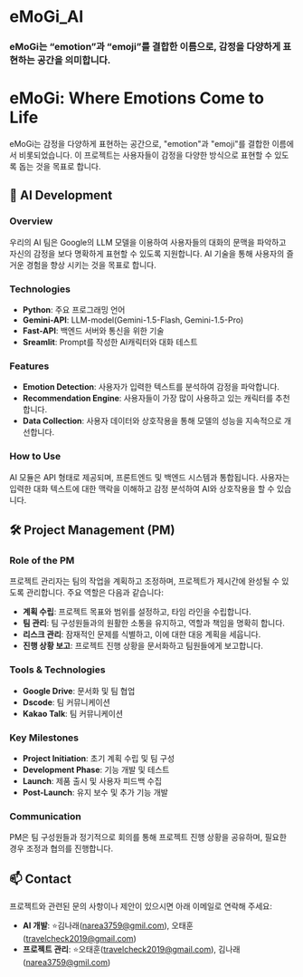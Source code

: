 # eMoGi_AI

### eMoGi는 “emotion”과 “emoji”를 결합한 이름으로, 감정을 다양하게 표현하는 공간을 의미합니다.
# eMoGi: Where Emotions Come to Life

eMoGi는 감정을 다양하게 표현하는 공간으로, "emotion"과 "emoji"를 결합한 이름에서 비롯되었습니다. 이 프로젝트는 사용자들이 감정을 다양한 방식으로 표현할 수 있도록 돕는 것을 목표로 합니다.

## 🧠 AI Development

### Overview

우리의 AI 팀은 Google의 LLM 모델을 이용하여 사용자들의 대화의 문맥을 파악하고 자신의 감정을 보다 명확하게 표현할 수 있도록 지원합니다. 
AI 기술을 통해 사용자의 즐거운 경험을 향상 시키는 것을 목표로 합니다.

### Technologies

- **Python**: 주요 프로그래밍 언어
- **Gemini-API**: LLM-model(Gemini-1.5-Flash, Gemini-1.5-Pro)
- **Fast-API**: 백엔드 서버와 통신을 위한 기술 
- **Sreamlit**: Prompt를 작성한 AI캐릭터와 대화 테스트

### Features

- **Emotion Detection**: 사용자가 입력한 텍스트를 분석하여 감정을 파악합니다.
- **Recommendation Engine**: 사용자들이 가장 많이 사용하고 있는 캐릭터를 추천합니다.
- **Data Collection**: 사용자 데이터와 상호작용을 통해 모델의 성능을 지속적으로 개선합니다.

### How to Use

AI 모듈은 API 형태로 제공되며, 프론트엔드 및 백엔드 시스템과 통합됩니다. 사용자는 입력한 대화 텍스트에 대한 맥락을 이해하고 감정 분석하여 AI와 상호작용을 할 수 있습니다.

## 🛠️ Project Management (PM)

### Role of the PM

프로젝트 관리자는 팀의 작업을 계획하고 조정하며, 프로젝트가 제시간에 완성될 수 있도록 관리합니다. 주요 역할은 다음과 같습니다:

- **계획 수립**: 프로젝트 목표와 범위를 설정하고, 타임 라인을 수립합니다.
- **팀 관리**: 팀 구성원들과의 원활한 소통을 유지하고, 역할과 책임을 명확히 합니다.
- **리스크 관리**: 잠재적인 문제를 식별하고, 이에 대한 대응 계획을 세웁니다.
- **진행 상황 보고**: 프로젝트 진행 상황을 문서화하고 팀원들에게 보고합니다.

### Tools & Technologies

- **Google Drive**: 문서화 및 팀 협업
- **Dscode**: 팀 커뮤니케이션
- **Kakao Talk**: 팀 커뮤니케이션

### Key Milestones

- **Project Initiation**: 초기 계획 수립 및 팀 구성
- **Development Phase**: 기능 개발 및 테스트
- **Launch**: 제품 출시 및 사용자 피드백 수집
- **Post-Launch**: 유지 보수 및 추가 기능 개발

### Communication

PM은 팀 구성원들과 정기적으로 회의를 통해 프로젝트 진행 상황을 공유하며, 필요한 경우 조정과 협의를 진행합니다.

## 📫 Contact

프로젝트와 관련된 문의 사항이나 제안이 있으시면 아래 이메일로 연락해 주세요:

- **AI 개발**: ⭐️김나래(narea3759@gmil.com), 오태훈(travelcheck2019@gmail.com)
- **프로젝트 관리**: ⭐️오태훈(travelcheck2019@gmail.com), 김나래(narea3759@gmil.com)
